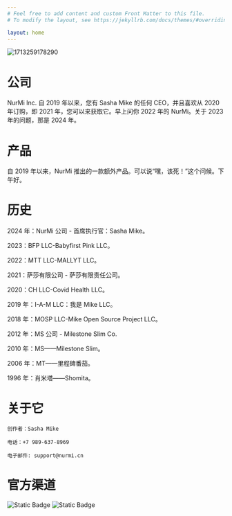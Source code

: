 ```yaml
---
# Feel free to add content and custom Front Matter to this file.
# To modify the layout, see https://jekyllrb.com/docs/themes/#overriding-theme-defaults

layout: home
---
```

![1713259178290](https://github.com/user-attachments/assets/29720a79-1122-4187-969f-958b7432595f)
# 公司
NurMi Inc. 自 2019 年以来，您有 Sasha Mike 的任何 CEO，并且喜欢从 2020 年订购，即 2021 年，您可以来获取它。早上问你 2022 年的 NurMi。关于 2023 年的问题，那是 2024 年。
# 产品
自 2019 年以来，NurMi 推出的一款额外产品。可以说“嘿，该死！”这个问候。下午好。
# 历史
2024 年：NurMi 公司 - 首席执行官：Sasha Mike。

2023：BFP LLC-Babyfirst Pink LLC。

2022：MTT LLC-MALLYT LLC。

2021：萨莎有限公司 - 萨莎有限责任公司。

2020：CH LLC-Covid Health LLC。

2019 年：I-A-M LLC：我是 Mike LLC。

2018 年：MOSP LLC-Mike Open Source Project LLC。

2012 年：MS 公司 - Milestone Slim Co.

2010 年：MS——Milestone Slim。

2006 年：MT——里程碑番茄。

1996 年：肖米塔——Shomita。
# 关于它
```
创作者：Sasha Mike

电话：+7 989-637-8969

电子邮件: support@nurmi.cn 
```
# 官方渠道
![Static Badge](https://img.shields.io/badge/build-donate-brightgreen?style=for-the-badge&logo=Boosty&logoColor=White&label=Boosty&color=%23eb5e34&link=https%3A%2F%2Fboosty.to%2Fnurmike) ![Static Badge](https://img.shields.io/badge/build-chat-brightgreen?style=for-the-badge&logo=Discord&label=Discord&color=%235865F2&link=https%3A%2F%2Fdiscord.gg%2Fe5BBx5ap)
